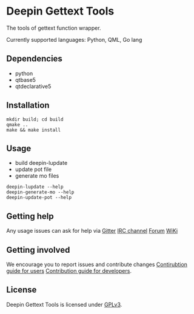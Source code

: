 # Deepin Gettext Tools

The tools of gettext function wrapper.

Currently supported languages: Python, QML, Go lang

## Dependencies

* python
* qtbase5
* qtdeclarative5

## Installation

```
mkdir build; cd build
qmake ..
make && make install
```

## Usage

* build deepin-lupdate
* update pot file
* generate mo files

```
deepin-lupdate --help
deepin-generate-mo --help
deepin-update-pot --help
```

## Getting help

Any usage issues can ask for help via
[Gitter](https://gitter.im/orgs/linuxdeepin/rooms)
[IRC channel](https://webchat.freenode.net/?channels=deepin)
[Forum](https://bbs.deepin.org)
[WiKi](http://wiki.deepin.org/)

## Getting involved

We encourage you to report issues and contribute changes
[Contirubtion guide for users](http://wiki.deepin.org/index.php?title=Contribution_Guidelines_for_Users)
[Contribution guide for developers](http://wiki.deepin.org/index.php?title=Contribution_Guidelines_for_Developers).

## License

Deepin Gettext Tools is licensed under [GPLv3](LICENSE).

